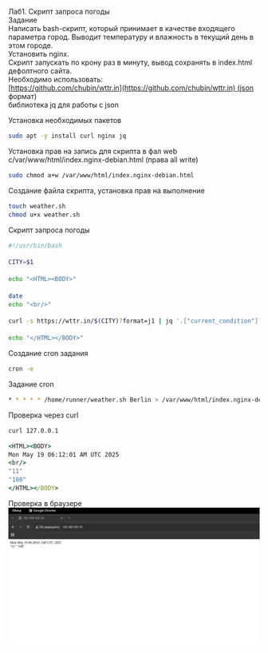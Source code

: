 Лаб1. Скрипт запроса погоды\
Задание\
Написать bash-скрипт, который принимает в качестве входящего\
параметра город. Выводит температуру и влажность в текущий день в этом городе.\
Установить nginx.\
Скрипт запускать по крону раз в минуту, вывод сохранять в index.html дефолтного сайта.\
Необходимо использовать:\
[https://github.com/chubin/wttr.in](https://github.com/chubin/wttr.in) (json формат)\
библиотека jq для работы с json



Установка необходимых пакетов
```bash
sudo apt -y install curl nginx jq
```

Установка прав на запись для скрипта в фал web с/var/www/html/index.nginx-debian.html (права all write)
```bash
sudo chmod a+w /var/www/html/index.nginx-debian.html
```

Создание  файла скрипта, установка прав на выполнение
```bash
touch weather.sh
chmod u+x weather.sh
```

Скрипт запроса погоды
```bash
#!/usr/bin/bash 

CITY=$1

echo "<HTML><BODY>"

date
echo "<br/>"

curl -s https://wttr.in/$(CITY)?format=j1 | jq '.["current_condition"][0] | .temp_C,.humidity'

echo "</HTML></BODY>"
```

Создание cron задания
```bash
cron -e
```

Задание cron
```bash
* * * * * /home/runner/weather.sh Berlin > /var/www/html/index.nginx-debian.html 2>> /home/runner/wather.err
```

Проверка через curl
```bash
curl 127.0.0.1
```

```cmd
<HTML><BODY>
Mon May 19 06:12:01 AM UTC 2025
<br/>
"11"
"100"
</HTML></BODY>
```

Проверка в браузере
![README](test.png)
